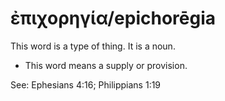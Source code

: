 # ἐπιχορηγία/epichorēgia
This word is a type of thing. It is a noun.

* This word means a supply or provision.

See: Ephesians 4:16; Philippians 1:19
